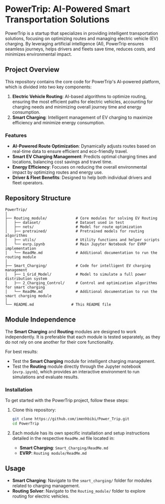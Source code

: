 
# PowerTrip: AI-Powered Smart Transportation Solutions

PowerTrip is a startup that specializes in providing intelligent transportation solutions, focusing on optimizing routes and managing electric vehicle (EV) charging. By leveraging artificial intelligence (AI), PowerTrip ensures seamless journeys, helps drivers and fleets save time, reduces costs, and minimizes environmental impact.

## Project Overview

This repository contains the core code for PowerTrip's AI-powered platform, which is divided into two key components:
1. **Electric Vehicle Routing**: AI-based algorithms to optimize routing, ensuring the most efficient paths for electric vehicles, accounting for charging needs and minimizing overall journey time and energy consumption.
2. **Smart Charging**: Intelligent management of EV charging to maximize efficiency and minimize energy consumption.

### Features

- **AI-Powered Route Optimization**: Dynamically adjusts routes based on real-time data to ensure efficient and eco-friendly travel.
- **Smart EV Charging Management**: Predicts optimal charging times and locations, balancing cost savings and travel time.
- **Energy Efficiency**: Focuses on reducing the overall environmental impact by optimizing routes and energy use.
- **Driver & Fleet Benefits**: Designed to help both individual drivers and fleet operators.

## Repository Structure

```
PowerTrip/
│
├── Routing_module/             # Core modules for solving EV Routing 
│   ├── dataset/                # Dataset used in test
│   ├── nets/                   # Model for route optimization
│   ├── pretrained/             # Pretrained models for routing algorithms
│   ├── utils/                  # Utility functions and helper scripts
│   └── evrp.ipynb              # Main Jupyter Notebook for EVRP implementation
│   └── ReadMe.md               # Additional documentation to run the routing module
│
├── Smart_Charging/             # Code for intelligent EV charging management
│   ├── 1_Grid_Model/           # Model to simulate a full power distribution system
│   ├── 2_Charging_Control/     # Control and optimization algorithms for smart charging
│   └── ReadMe.md               # Additional documentation to run the smart charging module
│
└── README.md                 # This README file
```

## Module Independence

The **Smart Charging** and **Routing** modules are designed to work independently. It is preferable that each module is tested separately, as they do not rely on one another for their core functionality.

For best results:
- Test the **Smart Charging** module for intelligent charging management.
- Test the **Routing** module directly through the Jupyter notebook (`evrp.ipynb`), which provides an interactive environment to run simulations and evaluate results.

### Installation

To get started with the PowerTrip project, follow these steps:

1. Clone this repository:

   ```bash
   git clone https://github.com/imenhbibi/Power_Trip.git
   cd PowerTrip
   ```

2. Each module has its own specific installation and setup instructions detailed in the respective `ReadMe.md` file located in:
   - **Smart Charging**: `Smart_Charging/ReadMe.md`
   - **EVRP**: `Routing module/ReadMe.md`

## Usage

- **Smart Charging**: Navigate to the `smart_charging/` folder for modules related to charging management.
- **Routing Solver**: Navigate to the `Routing_module/` folder to explore routing for electric vehicles.
